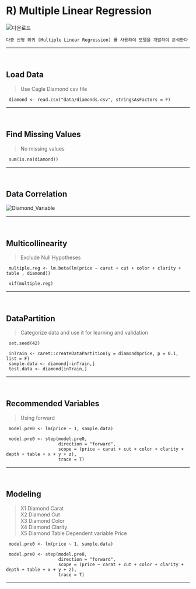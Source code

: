 
# R) Multiple Linear Regression
![다운로드](https://static.wixstatic.com/media/nsplsh_356b48576a595a42343555~mv2_d_5472_3648_s_4_2.jpg/v1/fill/w_740,h_493,al_c,q_90,usm_0.66_1.00_0.01/nsplsh_356b48576a595a42343555~mv2_d_5472_3648_s_4_2.webp)
```
다중 선형 회귀 (Multiple Linear Regression) 를 사용하여 모델을 개발하여 분석한다
```
 - - -
 <br>
 
   
   
 ## Load Data
> Use Cagle Diamond csv file
```
 diamond <- read.csv("data/diamonds.csv", stringsAsFactors = F)
```
 - - -
 <br>

 ## Find Missing Values
 > No missing values
```
 sum(is.na(diamond))
```
 - - -
<br>

 ## Data Correlation
![Diamond_Variable](https://user-images.githubusercontent.com/79243911/108318552-5d41e500-7203-11eb-959e-af175c8365c5.png)
 - - -
<br>

 ## Multicollinearity
 > Exclude Null Hypotheses
```
 multiple.reg <- lm.beta(lm(price ~ carat + cut + color + clarity + table , diamond))

 vif(multiple.reg)
```
 - - -
<br>

 ## DataPartition
 > Categorize data and use it for learning and validation
```
 set.seed(42)
 
 inTrain <- caret::createDataPartition(y = diamond$price, p = 0.1, list = F)
 sample.data <- diamond[-inTrain,]
 test.data <- diamond[inTrain,]
```
 - - -
<br>

 ## Recommended Variables
 > Using forward
```
 model.pre0 <- lm(price ~ 1, sample.data)

 model.pre0 <- step(model.pre0,
                    direction = "forward",
                    scope = (price ~ carat + cut + color + clarity + depth + table + x + y + z),
                    trace = T)
```
 - - -
<br>

 ## Modeling
 > X1 	 Diamond  Carat<br>
 > X2 	 Diamond  Cut<br>
 > X3	  Diamond  Color<br>
 > X4	  Diamond  Clarity<br>
 > X5	  Diamond  Table
 > Dependent variable Price
```
 model.pre0 <- lm(price ~ 1, sample.data)

 model.pre0 <- step(model.pre0,
                    direction = "forward",
                    scope = (price ~ carat + cut + color + clarity + depth + table + x + y + z),
                    trace = T)
```
 - - -
<br>
